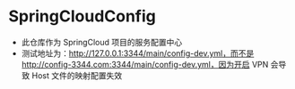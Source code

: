 # SpringCloudConfig
- 此仓库作为 SpringCloud 项目的服务配置中心
- 测试地址为：http://127.0.0.1:3344/main/config-dev.yml，而不是http://config-3344.com:3344/main/config-dev.yml，因为开启 VPN 会导致 Host 文件的映射配置失效
